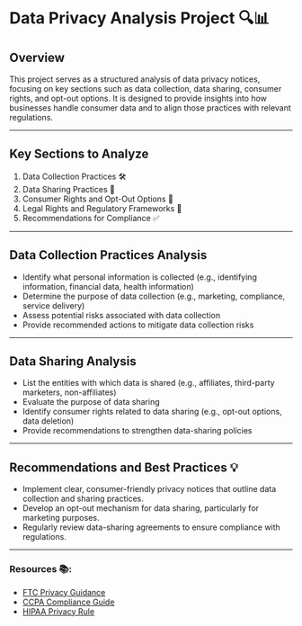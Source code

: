 # Data Privacy Analysis Project 🔍📊

## Overview
This project serves as a structured analysis of data privacy notices, focusing on key sections such as data collection, data sharing, consumer rights, and opt-out options. It is designed to provide insights into how businesses handle consumer data and to align those practices with relevant regulations.

---

## Key Sections to Analyze
1. Data Collection Practices 🛠️
2. Data Sharing Practices 🔄
3. Consumer Rights and Opt-Out Options 🚪
4. Legal Rights and Regulatory Frameworks 📜
5. Recommendations for Compliance ✅

---

## Data Collection Practices Analysis
- Identify what personal information is collected (e.g., identifying information, financial data, health information)
- Determine the purpose of data collection (e.g., marketing, compliance, service delivery)
- Assess potential risks associated with data collection
- Provide recommended actions to mitigate data collection risks

---

## Data Sharing Analysis
- List the entities with which data is shared (e.g., affiliates, third-party marketers, non-affiliates)
- Evaluate the purpose of data sharing
- Identify consumer rights related to data sharing (e.g., opt-out options, data deletion)
- Provide recommendations to strengthen data-sharing policies

---

## Recommendations and Best Practices 💡
- Implement clear, consumer-friendly privacy notices that outline data collection and sharing practices.
- Develop an opt-out mechanism for data sharing, particularly for marketing purposes.
- Regularly review data-sharing agreements to ensure compliance with regulations.

---

### Resources 📚:
- [FTC Privacy Guidance](https://www.ftc.gov/privacy)
- [CCPA Compliance Guide](https://oag.ca.gov/privacy/ccpa)
- [HIPAA Privacy Rule](https://www.hhs.gov/hipaa/for-professionals/privacy/index.html)

